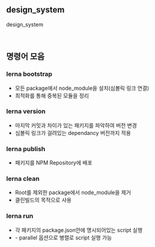 ## design_system

design_system

<br />

## 명령어 모음

### lerna bootstrap

- 모든 package에서 node_module을 설치(심볼릭 링크 연결)
- 최적화를 통해 중복된 모듈을 정리

### lerna version

- 마지막 커밋과 차이가 있는 패키지를 파악하여 버전 변경
- 심볼릭 링크가 걸려있는 dependancy 버전까지 적용

### lerna publish

- 패키지를 NPM Repository에 배포

### lerna clean

- Root를 제외한 package에서 node_module을 제거
- 클린빌드의 목적으로 사용

### lerna run

- 각 패키지의 package.json안에 명시되어있는 script 실행
- \- parallel 옵션으로 병렬로 script 실행 가능
